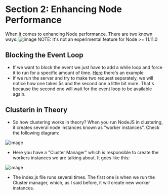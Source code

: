 # Section 2: Enhancing Node Performance

When it comes to enhancing Node performance. There are two known ways:
![image](https://user-images.githubusercontent.com/1868409/58753637-6c618c00-8490-11e9-872a-1888f4e11fd5.png)
NOTE: It's not an experimental feature for Node >= 11.11.0

## Blocking the Event Loop

- If we want to block the event we just have to add a while loop and force it to run for a specific amount of time. [Here](https://github.com/Andrew4d3/udemy-node-advanced/blob/master/section-2/index.js) there's an example
- If we run the server and try to make two request separately, we will notice how one takes 5s and the second one a little bit more. That's because the second one will wait for the event loop to be available again.

## Clusterin in Theory
- So how clustering works in theory? When you run NodeJS in clustering, it creates several node instances known as "worker instances". Check the following diagram:

![image](https://user-images.githubusercontent.com/1868409/58754116-dc274500-8497-11e9-9790-6832e9dd555a.png)
- Here you have a "Cluster Manager" which is responsible to create the workers instances we are talking about. It goes like this:

![image](https://user-images.githubusercontent.com/1868409/58754136-201a4a00-8498-11e9-8fbb-dea8f00ef2ac.png)
- The index.js file runs several times. The first one is when we run the Cluster manager, which, as I said before, it will create new worker instances.
